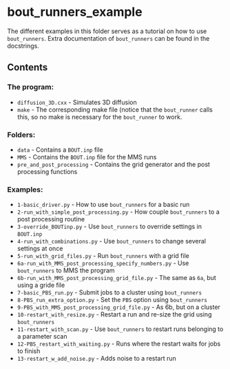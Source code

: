 # bout_runners_example

The different examples in this folder serves as a tutorial on how to use
`bout_runners`. Extra documentation of `bout_runners` can be found in
the docstrings.

## Contents
### The program:

* `diffusion_3D.cxx` - Simulates 3D diffusion
* `make` - The corresponding make file (notice that the `bout_runner`
  calls this, so no make is necessary for the `bout_runner` to work.

### Folders:

* `data` - Contains a `BOUT.inp` file
* `MMS` - Contains the `BOUT.inp` file for the MMS runs
* `pre_and_post_processing` - Contains the grid generator and the
  post processing functions

### Examples:

* `1-basic_driver.py` - How to use `bout_runners` for a basic run
* `2-run_with_simple_post_processing.py` - How couple `bout_runners`
  to a post processing routine
* `3-override_BOUTinp.py` - Use `bout_runners` to override settings
  in `BOUT.inp`
* `4-run_with_combinations.py` - Use `bout_runners` to change
  several settings at once
* `5-run_with_grid_files.py` - Run `bout_runners` with a grid file
* `6a-run_with_MMS_post_processing_specify_numbers.py` - Use
  `bout_runners` to MMS the program
* `6b-run_with_MMS_post_processing_grid_file.py` - The same as `6a`,
  but using a gride file
* `7-basic_PBS_run.py` - Submit jobs to a cluster using
  `bout_runners`
* `8-PBS_run_extra_option.py` - Set the `PBS` option using
  `bout_runners`
* `9-PBS_with_MMS_post_processing_grid_file.py` - As 6b, but on a
  cluster
* `10-restart_with_resize.py` - Restart a run and re-size the grid
  using `bout_runners`
* `11-restart_with_scan.py` - Use `bout_runners` to restart runs
  belonging to a parameter scan
* `12-PBS_restart_with_waiting.py` - Runs where the restart waits for jobs to
  finish
*  `13-restart_w_add_noise.py` - Adds noise to a restart run
